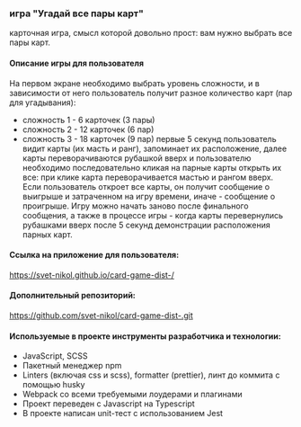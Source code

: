 ### игра "Угадай все пары карт"
карточная игра, смысл которой довольно прост: вам нужно выбрать все пары карт.
#### Описание игры для пользователя
На первом экране необходимо выбрать уровень сложности, и в зависимости от него пользователь получит разное количество карт (пар для угадывания):
- сложность 1 - 6 карточек (3 пары)
- сложность 2 - 12 карточек (6 пар)
- сложность 3 - 18 карточек (9 пар)
первые 5 секунд пользователь видит карты (их масть и ранг), запоминает их расположение, далее карты переворачиваются рубашкой вверх и пользователю необходимо последовательно кликая на парные карты открыть их все: при клике карта переворачивается мастью и рангом вверх. Если пользователь откроет все карты, он получит сообщение о выигрыше и затраченном на игру времени, иначе - сообщение о проигрыше. Игру можно начать заново после финального сообщения, а также в процессе игры - когда карты перевернулись рубашками вверх после 5 секунд демонстрации расположения парных карт.
#### Ссылка на приложение для пользователя:
https://svet-nikol.github.io/card-game-dist-/
#### Дополнительный репозиторий:
https://github.com/svet-nikol/card-game-dist-.git
#### Используемые в проекте инструменты разработчика и технологии:
- JavaScript, SCSS
- Пакетный менеджер npm
- Linters (включая css и scss), formatter (prettier), линт до коммита с помощью husky
- Webpack со всеми требуемыми лоудерами и плагинами
- Проект переведен с Javascript на Typescript
- В проекте написан unit-тест с использованием Jest